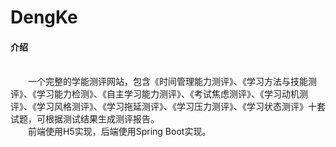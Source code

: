 # DengKe

#### 介绍

</br>　　一个完整的学能测评网站，包含《时间管理能力测评》、《学习方法与技能测评》、《学习能力检测》、《自主学习能力测评》、《考试焦虑测评》、《学习动机测评》、《学习风格测评》、《学习拖延测评》、《学习压力测评》、《学习状态测评》十套试题，可根据测试结果生成测评报告。
</br>　　前端使用H5实现，后端使用Spring Boot实现。